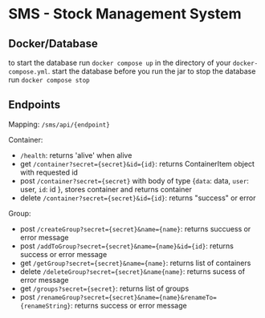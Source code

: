 # SMS - Stock Management System

## Docker/Database
to start the database run `docker compose up` in the directory of your `docker-compose.yml`.
start the database before you run the jar
to stop the database run `docker compose stop`

## Endpoints

Mapping: `/sms/api/{endpoint}`

Container:
- `/health`: returns 'alive' when alive
- get `/container?secret={secret}&id={id}`: returns ContainerItem object with requested id
- post `/container?secret={secret}` with body of type {`data`: data, `user`: user, `id`: id }, stores container and returns container
- delete `/container?secret={secret}&id={id}`: returns "success" or error

Group:
- post `/createGroup?secret={secret}&name={name}`: returns succuess or error message
- post `/addToGroup?secret={secret}&name={name}&id={id}`: returns success or error message
- get `/getGroup?secret={secret}&name={name}`: returns list of containers
- delete `/deleteGroup?secret={secret}&name{name}`: returns sucess of error message
- get `/groups?secret={secret}`: returns list of groups
- post `/renameGroup?secret={secret}&name={name}&renameTo={renameString}`: returns success or error message
